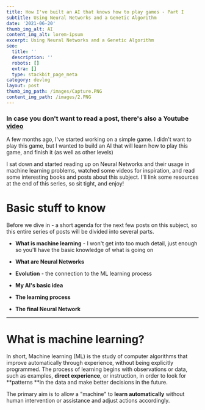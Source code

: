 ```yaml
---
title: How I've built an AI that knows how to play games - Part I
subtitle: Using Neural Networks and a Genetic Algorithm
date: '2021-06-20'
thumb_img_alt: AI
content_img_alt: lorem-ipsum
excerpt: Using Neural Networks and a Genetic Algorithm
seo:
  title: ''
  description: ''
  robots: []
  extra: []
  type: stackbit_page_meta
category: devlog
layout: post
thumb_img_path: /images/Capture.PNG
content_img_path: /images/2.PNG
---
```

### In case you don't want to read a post, there's also a Youtube [video](https://youtu.be/GycM61m3Em4)

A few months ago, I've started working on a simple game. I didn't want to play this game, but I wanted to build an AI that will learn how to play this game, and finish it (as well as other levels)

I sat down and started reading up on Neural Networks and their usage in machine learning problems, watched some videos for inspiration, and read some interesting books and posts about this subject. I'll link some resources at the end of this series, so sit tight, and enjoy!

# Basic stuff to know

Before we dive in - a short agenda for the next few posts on this subject, so this entire series of posts will be divided into several parts.

*   **What is machine learning** - I won't get into too much detail, just enough so you'll have the basic knowledge of what is going on

*   **What are Neural Networks**

*   **Evolution** - the connection to the ML learning process

*   **My AI's basic idea**

*   **The learning process**

*   **The final Neural Network**

***

# What is machine learning?

In short, Machine learning (ML) is the study of computer algorithms that improve automatically through experience, without being explicitly programmed. The process of learning begins with observations or data, such as examples, **direct experience**, or instruction, in order to look for \*\*patterns \*\*in the data and make better decisions in the future.

The primary aim is to allow a "machine" to **learn automatically** without human intervention or assistance and adjust actions accordingly.
